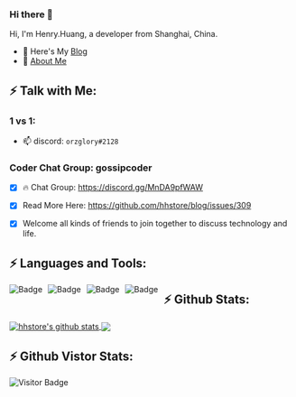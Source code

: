 ### Hi there 👋

<!--
**hhstore/hhstore** is a ✨ _special_ ✨ repository because its `README.md` (this file) appears on your GitHub profile.

Here are some ideas to get you started:

- 🔭 I’m currently working on ...
- 🌱 I’m currently learning ...
- 👯 I’m looking to collaborate on ...
- 🤔 I’m looking for help with ...
- 💬 Ask me about ...
- 📫 How to reach me: ...
- 😄 Pronouns: ...
- ⚡ Fun fact: ...
-->




Hi, I'm Henry.Huang, a developer from Shanghai, China.

- 🌱 Here's My [Blog](https://github.com/hhstore/blog/issues)
- 💬 [About Me](https://about.me/henryhuang)



## ⚡ Talk with Me: 

### 1 vs 1: 


- 📫 discord: `orzglory#2128`


### Coder Chat Group: gossipcoder

- [x] 🔥  Chat Group: https://discord.gg/MnDA9pfWAW
- [x] Read More Here: https://github.com/hhstore/blog/issues/309
- [x] Welcome all kinds of friends to join together to discuss technology and life.


## ⚡ Languages and Tools:


<img alt="Badge" style="float: left; margin-right: 10px;" src="https://img.shields.io/badge/go-%2300ADD8.svg?&style=for-the-badge&logo=go&logoColor=white"/>  <img alt="Badge" style="float: left; margin-right: 10px;" src="https://img.shields.io/badge/python%20-%2314354C.svg?&style=for-the-badge&logo=python&logoColor=white"/>    <img alt="Badge" style="float: left; margin-right: 10px;"  src="https://img.shields.io/badge/dart-%230175C2.svg?&style=for-the-badge&logo=dart&logoColor=white"/>    <img alt="Badge" style="float: left; margin-right: 10px;"  src ="https://img.shields.io/badge/Flutter-%2302569B.svg?&style=for-the-badge&logo=flutter&logoColor=white"/>    



## ⚡ Github Stats:


<a href="https://github.com/anuraghazra/github-readme-stats">
  <img align="center" src="https://github-readme-stats.anuraghazra1.vercel.app/api?username=hhstore&show_icons=true&include_all_commits=true&theme=radical" alt="hhstore's github stats" />
</a>


<a href="https://github.com/anuraghazra/github-readme-stats">
  <!-- Change the `github-readme-stats.anuraghazra1.vercel.app` to `github-readme-stats.vercel.app`  -->
  <img align="center" src="https://github-readme-stats.anuraghazra1.vercel.app/api/top-langs/?username=hhstore&layout=compact&theme=radical" />
</a>



## ⚡ Github Vistor Stats:

![Visitor Badge](https://visitor-badge.laobi.icu/badge?page_id=hhstore)






